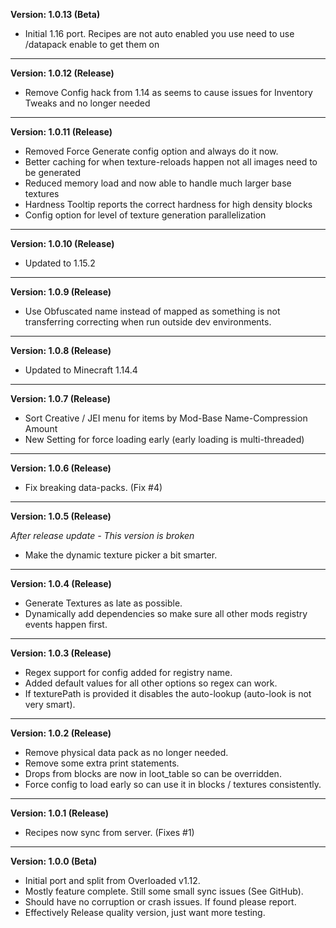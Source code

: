 **Version: 1.0.13 (Beta)**

* Initial 1.16 port. Recipes are not auto enabled you use need to use /datapack enable to get them on

-------------------------------------------------------------------
**Version: 1.0.12 (Release)**

* Remove Config hack from 1.14 as seems to cause issues for Inventory Tweaks and no longer needed

-------------------------------------------------------------------
**Version: 1.0.11 (Release)**

* Removed Force Generate config option and always do it now.
* Better caching for when texture-reloads happen not all images need to be generated
* Reduced memory load and now able to handle much larger base textures
* Hardness Tooltip reports the correct hardness for high density blocks
* Config option for level of texture generation parallelization 

-------------------------------------------------------------------
**Version: 1.0.10 (Release)**

* Updated to 1.15.2

-------------------------------------------------------------------
**Version: 1.0.9 (Release)**

* Use Obfuscated name instead of mapped as something is not transferring correcting when run outside dev environments.

-------------------------------------------------------------------
**Version: 1.0.8 (Release)**

* Updated to Minecraft 1.14.4

-------------------------------------------------------------------
**Version: 1.0.7 (Release)**

* Sort Creative / JEI menu for items by Mod-Base Name-Compression Amount
* New Setting for force loading early (early loading is multi-threaded)

-------------------------------------------------------------------
**Version: 1.0.6 (Release)**

* Fix breaking data-packs. (Fix #4)

-------------------------------------------------------------------
**Version: 1.0.5 (Release)**

*After release update - This version is broken*
* Make the dynamic texture picker a bit smarter.

-------------------------------------------------------------------
**Version: 1.0.4 (Release)**

* Generate Textures as late as possible.
* Dynamically add dependencies so make sure all other mods registry events happen first.

-------------------------------------------------------------------
**Version: 1.0.3 (Release)**

* Regex support for config added for registry name.
* Added default values for all other options so regex can work.
* If texturePath is provided it disables the auto-lookup (auto-look is not very smart).

-------------------------------------------------------------------
**Version: 1.0.2 (Release)**

* Remove physical data pack as no longer needed.
* Remove some extra print statements.
* Drops from blocks are now in loot_table so can be overridden.
* Force config to load early so can use it in blocks / textures consistently.

-------------------------------------------------------------------
**Version: 1.0.1 (Release)**

* Recipes now sync from server. (Fixes #1)

-------------------------------------------------------------------
**Version: 1.0.0 (Beta)**

* Initial port and split from Overloaded v1.12.
* Mostly feature complete. Still some small sync issues (See GitHub).
* Should have no corruption or crash issues. If found please report.
* Effectively Release quality version, just want more testing.